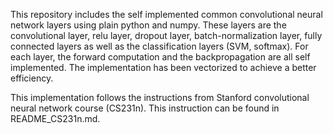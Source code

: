 This repository includes the self implemented common convolutional neural network layers using plain python and numpy. These layers are the convolutional layer, relu layer, dropout layer, batch-normalization layer, fully connected layers as well as the classification layers (SVM, softmax). For each layer, the forward computation and the backpropagation are all self implemented. The implementation has been vectorized to achieve a better efficiency. 

This implementation follows the instructions from Stanford convolutional neural network course (CS231n). This instruction can be found in README_CS231n.md.

